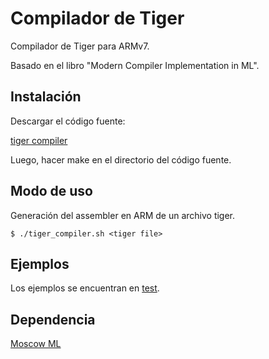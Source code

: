 Compilador de Tiger
============

Compilador de Tiger para ARMv7.

Basado en el libro "Modern Compiler Implementation in ML".

## Instalación

Descargar el código fuente:

[tiger compiler](https://github.com/JoelCa/Compiladores16/tree/master/entrega3)

Luego, hacer make en el directorio del código fuente.

## Modo de uso

Generación del assembler en ARM de un archivo tiger.

```
$ ./tiger_compiler.sh <tiger file>
```

## Ejemplos

Los ejemplos se encuentran en [test](https://github.com/JoelCa/Compiladores16/tree/master/tests).


## Dependencia

[Moscow ML](http://mosml.org/)
